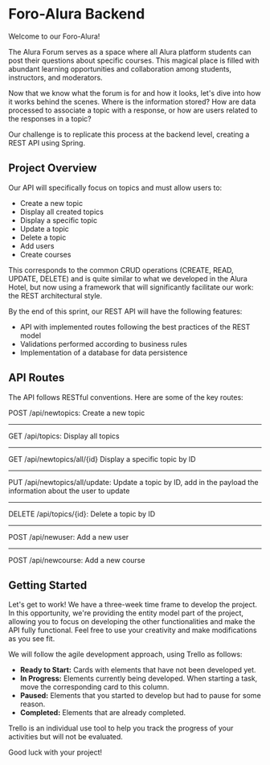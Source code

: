 # Foro-Alura Backend

Welcome to our Foro-Alura!

The Alura Forum serves as a space where all Alura platform students can post their questions about specific courses. This magical place is filled with abundant learning opportunities and collaboration among students, instructors, and moderators.

Now that we know what the forum is for and how it looks, let's dive into how it works behind the scenes. Where is the information stored? How are data processed to associate a topic with a response, or how are users related to the responses in a topic?

Our challenge is to replicate this process at the backend level, creating a REST API using Spring.

## Project Overview

Our API will specifically focus on topics and must allow users to:

- Create a new topic
- Display all created topics
- Display a specific topic
- Update a topic
- Delete a topic
- Add users
- Create courses
  

This corresponds to the common CRUD operations (CREATE, READ, UPDATE, DELETE) and is quite similar to what we developed in the Alura Hotel, but now using a framework that will significantly facilitate our work: the REST architectural style.

By the end of this sprint, our REST API will have the following features:

- API with implemented routes following the best practices of the REST model
- Validations performed according to business rules
- Implementation of a database for data persistence

## API Routes

The API follows RESTful conventions. Here are some of the key routes:

POST /api/newtopics: Create a new topic
<hr>
GET /api/topics: Display all topics
<hr>
GET /api/newtopics/all/{id} Display a specific topic by ID
<hr>
PUT /api/newtopics/all/update: Update a topic by ID, add in the payload the information about the user to update
<hr>
DELETE /api/topics/{id}: Delete a topic by ID
<hr>
POST /api/newuser: Add a new user
<hr>
POST /api/newcourse: Add a new course

## Getting Started

Let's get to work! We have a three-week time frame to develop the project. In this opportunity, we're providing the entity model part of the project, allowing you to focus on developing the other functionalities and make the API fully functional. Feel free to use your creativity and make modifications as you see fit.

We will follow the agile development approach, using Trello as follows:

- **Ready to Start:** Cards with elements that have not been developed yet.
- **In Progress:** Elements currently being developed. When starting a task, move the corresponding card to this column.
- **Paused:** Elements that you started to develop but had to pause for some reason.
- **Completed:** Elements that are already completed.

Trello is an individual use tool to help you track the progress of your activities but will not be evaluated.

Good luck with your project!
